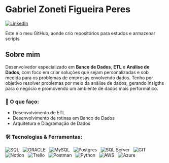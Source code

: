# Gabriel Zoneti Figueira Peres 
[![LinkedIn](https://img.shields.io/badge/LinkedIn-%230077B5.svg?logo=linkedin&logoColor=white)](https://www.linkedin.com/in/gabriel-zoneti-figueira-peres/)  

Este é o meu GitHub, aonde crio repositórios para estudos e armazenar scripts

## Sobre mim

Desenvolvedor especializado em **Banco de Dados**, **ETL** e **Análise de Dados**, com foco em criar soluções que sejam personalizadas e sob medida para os problemas de empresas envolvendo dados. Tenho por objetivo resolver problemas por meio da análise de dados, gerando insigths para o negócio e promovendo um ambiente de dados mais performático.

### 💼 O que faço:
- Desenvolvimento de ETL  
- Desenvolvimento de rotinas em Banco de Dados
- Arquitetura e Diagramação de Dados  

### 🛠 Tecnologias & Ferramentas:
![SQL](https://img.shields.io/badge/SQL-%23323330.svg?style=for-the-badge&logoColor=%23F7DF1E) &nbsp;
![ORACLE](https://img.shields.io/badge/Oracle-red.svg?&style=for-the-badge&logo=Oracle&logoColor=white) &nbsp;
![MySQL](https://img.shields.io/badge/MySQL-blue.svg?&style=for-the-badge&logo=MySQL&logoColor=white) &nbsp;
![Postgres](https://img.shields.io/badge/postgres-%23316192.svg?style=for-the-badge&logo=postgresql&logoColor=white) &nbsp;
![SQL Server](https://img.shields.io/badge/sql%20server-%23CC2927.svg?style=for-the-badge&logo=microsoft-sql-server&logoColor=white) &nbsp;
![GIT](https://img.shields.io/badge/git%20-%23F05033.svg?&style=for-the-badge&logo=git&logoColor=white) &nbsp;
![Notion](https://img.shields.io/badge/Notion-%23000000.svg?style=for-the-badge&logo=notion&logoColor=white) &nbsp;
![Trello](https://img.shields.io/badge/Trello-%23026AA7.svg?style=for-the-badge&logo=Trello&logoColor=white) &nbsp;
![Postman](https://img.shields.io/badge/Postman-FF6C37?style=for-the-badge&logo=postman&logoColor=white) &nbsp;
![Python](https://img.shields.io/badge/python%20-%2314354C.svg?&style=for-the-badge&logo=python&logoColor=white) &nbsp;
![AWS](https://img.shields.io/badge/AWS%20-%23FF9900.svg?&style=for-the-badge&logo=amazon-aws&logoColor=white) &nbsp;
![Azure](https://img.shields.io/badge/Azure-blue.svg?&style=for-the-badge&logoColor=white) &nbsp;
